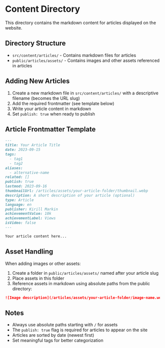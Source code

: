 # Content Directory

This directory contains the markdown content for articles displayed on the website.

## Directory Structure

- `src/content/articles/` - Contains markdown files for articles
- `public/articles/assets/` - Contains images and other assets referenced in articles

## Adding New Articles

1. Create a new markdown file in `src/content/articles/` with a descriptive filename (becomes the URL slug)
2. Add the required frontmatter (see template below)
3. Write your article content in markdown
4. Set `publish: true` when ready to publish

## Article Frontmatter Template

```markdown
---
title: Your Article Title
date: 2023-09-15
tags:
  - tag1
  - tag2
aliases:
  - alternative-name
related: []
publish: true
lastmod: 2023-09-16
thumbnailUrl: /articles/assets/your-article-folder/thumbnail.webp
description: A short description of your article (optional)
type: Article
language: en
publisher: Kirill Markin
achievementValue: 10k
achievementLabel: Views
isVideo: false
---

Your article content here...
```

## Asset Handling

When adding images or other assets:

1. Create a folder in `public/articles/assets/` named after your article slug
2. Place assets in this folder
3. Reference assets in markdown using absolute paths from the public directory:

```markdown
![Image description](/articles/assets/your-article-folder/image-name.webp)
```

## Notes

- Always use absolute paths starting with `/` for assets
- The `publish: true` flag is required for articles to appear on the site
- Articles are sorted by date (newest first)
- Set meaningful tags for better categorization 